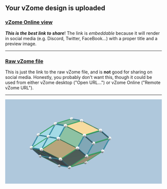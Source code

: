 ## Your vZome design is uploaded

### [vZome Online view][embed]

***This is the best link to share***!  The link is *embeddable* because it will render in social media (e.g. Discord, Twitter, FaceBook...) with a proper title and a preview image.

---

### [Raw vZome file][raw]

This is just the link to the raw vZome file, and is **not** good for
sharing on social media.
Honestly, you probably don't want this, though it could be used from either
vZome desktop ("Open URL...") or vZome Online ("Remote vZome URL").

---

![Image](<zonohedra-from-cubelet.png>)


[embed]: <https://vzome.com/app/embed.py?url=https://raw.githubusercontent.com/ThynStyx/vzome-sharing/main/2021/09/08/22-37-02-zonohedra-from-cubelet/zonohedra-from-cubelet.vZome>
[raw]: <https://raw.githubusercontent.com/ThynStyx/vzome-sharing/main/2021/09/08/22-37-02-zonohedra-from-cubelet/zonohedra-from-cubelet.vZome>
